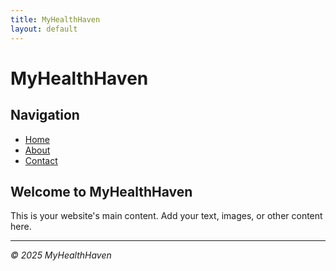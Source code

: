 ```yaml
---
title: MyHealthHaven
layout: default
---
```


# MyHealthHaven

## Navigation
- [Home](#home)
- [About](#about)
- [Contact](#contact)

## Welcome to MyHealthHaven
This is your website's main content. Add your text, images, or other content here.

---
*© 2025 MyHealthHaven*
